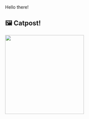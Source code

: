 Hello there!



## 🖼️ Catpost!

<sub>
    <img src="https://cdn2.thecatapi.com/images/4pv.gif" height="256">
</sub>


